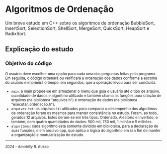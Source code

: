 # Algoritmos de Ordenação
Um breve estudo em C++ sobre os algoritmos de ordenação BubbleSort, InsertSort, SelectionSort, ShellSort, MergeSort, QuickSort, HeapSort e RadixSort.

## Explicação do estudo

### Objetivo do código 
<small> O usuário deve escolher uma opção para cada uma das perguntas feitas pelo programa. Em seguida, o código ordenará ou verificará a ordenação dos dados conforme a escolha do usuário e imprimirá o tempo, em segundos, que a operação levou para ser concluída.

- `main`: a main propõe-se em armazenar o menu que guia o usuário até o tipo de arquivo, quantidade de dados e algoritmo utilizado e também chama as funções para criação de arquivos (na biblioteca "arquivos.h") e ordenação de dados (na biblioteca "executar_ordenacao.h").
- `arquivos txt`: as arquivos txt utilizados para comparar o desempenho dos algoritmos de ordenação foram os mesmos para manter consistência no estudo. Foram, ao todo, gerados 12 arquivos. Estes deram-se em três tipos: Ordenado, Aleatório e Invertido; e também, com quatro quantidades de dados: 500 mil, 750 mil, 1 milhão e 5 milhões.
- `algoritmos`: cada algoritmo está somente dividido em biblioteca, para a declaração de suas funções, e em arquivo cpp, que aplica a lógica do algoritmo em si a fim de manter a organização e modularização do estudo.

---

*2024 - Amabilly B. Russo*
